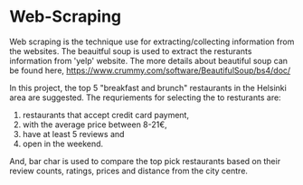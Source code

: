# Web-Scraping
Web scraping is the technique use for extracting/collecting information from the websites. The beauitful soup is used to extract
the resturants information from 'yelp' website. The more details about beautiful soup can be found here, https://www.crummy.com/software/BeautifulSoup/bs4/doc/

In this project, the top  5  "breakfast and brunch" restaurants in the Helsinki area are suggested. The requriements for selecting 
the to resturants are:
1. restaurants that accept credit card payment, 
2. with the average price between 8-21€,
3. have at least 5 reviews and
4. open in the weekend. 


And,  bar char is used to compare the top pick restaurants based on their review counts, ratings, prices and distance from the city centre. 
